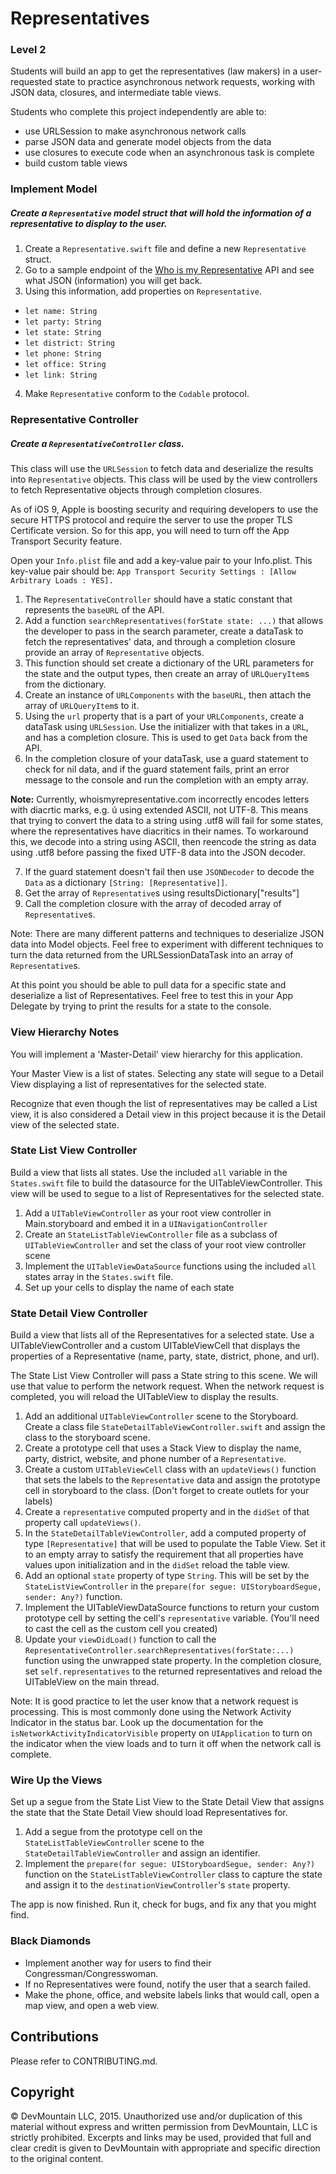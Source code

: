 # Representatives

### Level 2

Students will build an app to get the representatives (law makers) in a user-requested state to practice asynchronous network requests, working with JSON data, closures, and intermediate table views.

Students who complete this project independently are able to:

* use URLSession to make asynchronous network calls
* parse JSON data and generate model objects from the data
* use closures to execute code when an asynchronous task is complete
* build custom table views

### Implement Model

##### Create a `Representative` model struct that will hold the information of a representative to display to the user.

1. Create a `Representative.swift` file and define a new `Representative` struct.
2. Go to a sample endpoint of the [Who is my Representative](https://whoismyrepresentative.com) API and see what JSON (information) you will get back.
3. Using this information, add properties on `Representative`.
* `let name: String`
* `let party: String`
* `let state: String`
* `let district: String`
* `let phone: String`
* `let office: String`
* `let link: String`
4. Make `Representative` conform to the `Codable` protocol.

### Representative Controller

##### Create a `RepresentativeController` class.

This class will use the `URLSession` to fetch data and deserialize the results into `Representative` objects. This class will be used by the view controllers to fetch Representative objects through completion closures.

As of iOS 9, Apple is boosting security and requiring developers to use the secure HTTPS protocol and require the server to use the proper TLS Certificate version. So for this app, you will need to turn off the App Transport Security feature.

Open your `Info.plist` file and add a key-value pair to your Info.plist. This key-value pair should be:
`App Transport Security Settings : [Allow Arbitrary Loads : YES].`

1. The `RepresentativeController` should have a static constant that represents the `baseURL` of the API.
2. Add a  function `searchRepresentatives(forState state: ...)` that allows the developer to pass in the search parameter, create a dataTask to fetch the representatives' data, and through a completion closure provide an array of `Representative` objects.
3. This function should set create a dictionary of the URL parameters for the state and the output types, then create an array of `URLQueryItem`s from the dictionary.
4. Create an instance of `URLComponents` with the `baseURL`, then attach the array of `URLQueryItem`s to it.
5. Using the `url` property that is a part of your `URLComponents`, create a dataTask using `URLSession`. Use the initializer with that takes in a `URL`, and has a completion closure. This is used to get `Data` back from the API.
6. In the completion closure of your dataTask, use a guard statement to check for nil data, and if the guard statement fails, print an error message to the console and run the completion with an empty array.  

**Note:** Currently, whoismyrepresentative.com incorrectly encodes letters with diacrtic marks, e.g. ú using extended ASCII, not UTF-8. This means that trying to convert the data to a string using .utf8 will fail for some states, where the representatives have diacritics in their names. To workaround this, we decode into a string using ASCII, then reencode the string as data using .utf8 before passing the fixed UTF-8 data into the JSON decoder.  

7. If the guard statement doesn't fail then use `JSONDecoder` to decode the `Data` as a dictionary `[String: [Representative]]`. 
8. Get the array of `Representative`s using resultsDictionary["results"]
9. Call the completion closure with the array of decoded array of `Representative`s.

Note: There are many different patterns and techniques to deserialize JSON data into Model objects. Feel free to experiment with different techniques to turn the data returned from the URLSessionDataTask into an array of `Representative`s.

At this point you should be able to pull data for a specific state and deserialize a list of Representatives. Feel free to test this in your App Delegate by trying to print the results for a state to the console.

### View Hierarchy Notes

You will implement a 'Master-Detail' view hierarchy for this application.

Your Master View is a list of states. Selecting any state will segue to a Detail View displaying a list of representatives for the selected state.

Recognize that even though the list of representatives may be called a List view, it is also considered a Detail view in this project because it is the Detail view of the selected state.

### State List View Controller

Build a view that lists all states. Use the included `all` variable in the `States.swift` file to build the datasource for the UITableViewController. This view will be used to segue to a list of Representatives for the selected state.

1. Add a `UITableViewController` as your root view controller in Main.storyboard and embed it in a `UINavigationController`
2. Create an `StateListTableViewController` file as a subclass of `UITableViewController` and set the class of your root view controller scene
3. Implement the `UITableViewDataSource` functions using the included `all` states array in the `States.swift` file.
4. Set up your cells to display the name of each state

### State Detail View Controller

Build a view that lists all of the Representatives for a selected state. Use a UITableViewController and a custom UITableViewCell that displays the properties of a Representative (name, party, state, district, phone, and url).

The State List View Controller will pass a State string to this scene. We will use that value to perform the network request. When the network request is completed, you will reload the UITableView to display the results.

1. Add an additional `UITableViewController` scene to the Storyboard. Create a class file `StateDetailTableViewController.swift` and assign the class to the storyboard scene.
2. Create a prototype cell that uses a Stack View to display the name, party, district, website, and phone number of a `Representative`.
3. Create a custom `UITableViewCell` class with an `updateViews()` function that sets the labels to the `Representative` data and assign the prototype cell in storyboard to the class. (Don't forget to create outlets for your labels)
4. Create a `representative` computed property and in the `didSet` of that property call `updateViews()`.
5. In the `StateDetailTableViewController`, add a computed property of type `[Representative]` that will be used to populate the Table View. Set it to an empty array to satisfy the requirement that all properties have values upon initialization and in the `didSet` reload the table view.
6. Add an optional `state` property of type `String`. This will be set by the `StateListViewController` in the `prepare(for segue: UIStoryboardSegue, sender: Any?)` function.
7. Implement the UITableViewDataSource functions to return your custom prototype cell by setting the cell's `representative` variable. (You'll need to cast the cell as the custom cell you created)
8. Update your `viewDidLoad()` function to call the `RepresentativeController.searchRepresentatives(forState:...)` function using the unwrapped state property. In the completion closure, set `self.representatives` to the returned representatives and reload the UITableView on the main thread.

Note: It is good practice to let the user know that a network request is processing. This is most commonly done using the Network Activity Indicator in the status bar. Look up the documentation for the `isNetworkActivityIndicatorVisible` property on `UIApplication` to turn on the indicator when the view loads and to turn it off when the network call is complete.

### Wire Up the Views

Set up a segue from the State List View to the State Detail View that assigns the state that the State Detail View should load Representatives for.

1. Add a segue from the prototype cell on the `StateListTableViewController` scene to the `StateDetailTableViewController` and assign an identifier.
2. Implement the `prepare(for segue: UIStoryboardSegue, sender: Any?)` function on the `StateListTableViewController` class to capture the state and assign it to the `destinationViewController`'s `state` property.

The app is now finished. Run it, check for bugs, and fix any that you might find.

### Black Diamonds

* Implement another way for users to find their Congressman/Congresswoman.
* If no Representatives were found, notify the user that a search failed.
* Make the phone, office, and website labels links that would call, open a map view, and open a web view.

## Contributions

Please refer to CONTRIBUTING.md.

## Copyright

© DevMountain LLC, 2015. Unauthorized use and/or duplication of this material without express and written permission from DevMountain, LLC is strictly prohibited. Excerpts and links may be used, provided that full and clear credit is given to DevMountain with appropriate and specific direction to the original content.
